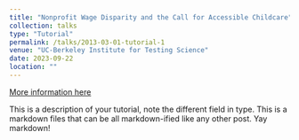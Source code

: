 ```yaml
---
title: "Nonprofit Wage Disparity and the Call for Accessible Childcare"
collection: talks
type: "Tutorial"
permalink: /talks/2013-03-01-tutorial-1
venue: "UC-Berkeley Institute for Testing Science"
date: 2023-09-22
location: ""
---
```


[More information here](https://www.arnova.org/symposium-2023/)

This is a description of your tutorial, note the different field in type. This is a markdown files that can be all markdown-ified like any other post. Yay markdown!
